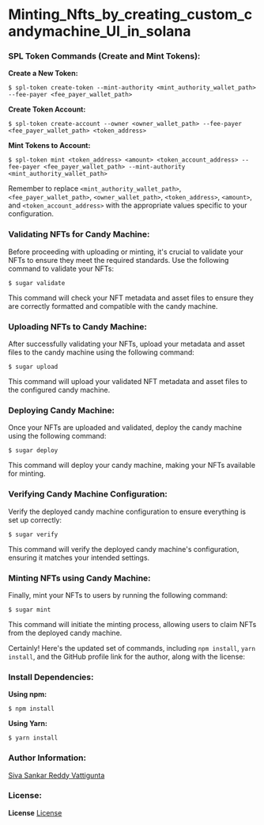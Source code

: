 # Minting_Nfts_by_creating_custom_candymachine_UI_in_solana

### SPL Token Commands (Create and Mint Tokens):

**Create a New Token:**
```shell
$ spl-token create-token --mint-authority <mint_authority_wallet_path> --fee-payer <fee_payer_wallet_path>
```

**Create Token Account:**
```shell
$ spl-token create-account --owner <owner_wallet_path> --fee-payer <fee_payer_wallet_path> <token_address>
```

**Mint Tokens to Account:**
```shell
$ spl-token mint <token_address> <amount> <token_account_address> --fee-payer <fee_payer_wallet_path> --mint-authority <mint_authority_wallet_path>
```

Remember to replace `<mint_authority_wallet_path>`, `<fee_payer_wallet_path>`, `<owner_wallet_path>`, `<token_address>`, `<amount>`, and `<token_account_address>` with the appropriate values specific to your configuration.

### Validating NFTs for Candy Machine:

Before proceeding with uploading or minting, it's crucial to validate your NFTs to ensure they meet the required standards. Use the following command to validate your NFTs:

```
$ sugar validate
```

This command will check your NFT metadata and asset files to ensure they are correctly formatted and compatible with the candy machine.

### Uploading NFTs to Candy Machine:

After successfully validating your NFTs, upload your metadata and asset files to the candy machine using the following command:

```
$ sugar upload
```

This command will upload your validated NFT metadata and asset files to the configured candy machine.

### Deploying Candy Machine:

Once your NFTs are uploaded and validated, deploy the candy machine using the following command:

```
$ sugar deploy
```

This command will deploy your candy machine, making your NFTs available for minting.

### Verifying Candy Machine Configuration:

Verify the deployed candy machine configuration to ensure everything is set up correctly:

```
$ sugar verify
```

This command will verify the deployed candy machine's configuration, ensuring it matches your intended settings.

### Minting NFTs using Candy Machine:

Finally, mint your NFTs to users by running the following command:

```
$ sugar mint
```

This command will initiate the minting process, allowing users to claim NFTs from the deployed candy machine.

Certainly! Here's the updated set of commands, including `npm install`, `yarn install`, and the GitHub profile link for the author, along with the license:

### Install Dependencies:

**Using npm:**
```shell
$ npm install
```

**Using Yarn:**
```shell
$ yarn install
```


### Author Information:


[Siva Sankar Reddy Vattigunta](https://github.com/sivasankarreddyvattigunta)

### License:

**License**
[License](https://github.com/sivasankarreddyvattigunta/Minting_Nfts_by_creating_custom_candymachine_UI_in_solana/blob/main/LICENSE)

